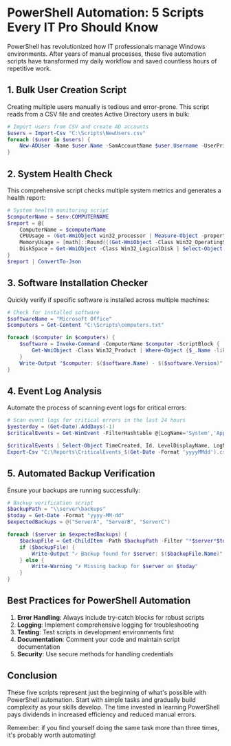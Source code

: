 # PowerShell Automation: 5 Scripts Every IT Pro Should Know

PowerShell has revolutionized how IT professionals manage Windows environments. After years of manual processes, these five automation scripts have transformed my daily workflow and saved countless hours of repetitive work.

## 1. Bulk User Creation Script

Creating multiple users manually is tedious and error-prone. This script reads from a CSV file and creates Active Directory users in bulk:

```powershell
# Import users from CSV and create AD accounts
$users = Import-Csv "C:\Scripts\NewUsers.csv"
foreach ($user in $users) {
    New-ADUser -Name $user.Name -SamAccountName $user.Username -UserPrincipalName "$($user.Username)@domain.com" -Path $user.OU -Enabled $true
}
```

## 2. System Health Check

This comprehensive script checks multiple system metrics and generates a health report:

```powershell
# System health monitoring script
$computerName = $env:COMPUTERNAME
$report = @{
    ComputerName = $computerName
    CPUUsage = (Get-WmiObject win32_processor | Measure-Object -property LoadPercentage -Average).Average
    MemoryUsage = [math]::Round(((Get-WmiObject -Class Win32_OperatingSystem).TotalVisibleMemorySize - (Get-WmiObject -Class Win32_OperatingSystem).FreePhysicalMemory) / (Get-WmiObject -Class Win32_OperatingSystem).TotalVisibleMemorySize * 100, 2)
    DiskSpace = Get-WmiObject -Class Win32_LogicalDisk | Select-Object DeviceID, @{Name="FreeSpace(GB)";Expression={[math]::Round($_.FreeSpace/1GB,2)}}
}
$report | ConvertTo-Json
```

## 3. Software Installation Checker

Quickly verify if specific software is installed across multiple machines:

```powershell
# Check for installed software
$softwareName = "Microsoft Office"
$computers = Get-Content "C:\Scripts\computers.txt"

foreach ($computer in $computers) {
    $software = Invoke-Command -ComputerName $computer -ScriptBlock {
        Get-WmiObject -Class Win32_Product | Where-Object {$_.Name -like "*$using:softwareName*"}
    }
    Write-Output "$computer: $($software.Name) - $($software.Version)"
}
```

## 4. Event Log Analysis

Automate the process of scanning event logs for critical errors:

```powershell
# Scan event logs for critical errors in the last 24 hours
$yesterday = (Get-Date).AddDays(-1)
$criticalEvents = Get-WinEvent -FilterHashtable @{LogName='System','Application'; Level=1,2; StartTime=$yesterday}

$criticalEvents | Select-Object TimeCreated, Id, LevelDisplayName, LogName, Message | 
Export-Csv "C:\Reports\CriticalEvents_$(Get-Date -Format 'yyyyMMdd').csv" -NoTypeInformation
```

## 5. Automated Backup Verification

Ensure your backups are running successfully:

```powershell
# Backup verification script
$backupPath = "\\server\backups"
$today = Get-Date -Format "yyyy-MM-dd"
$expectedBackups = @("ServerA", "ServerB", "ServerC")

foreach ($server in $expectedBackups) {
    $backupFile = Get-ChildItem -Path $backupPath -Filter "*$server*$today*" -ErrorAction SilentlyContinue
    if ($backupFile) {
        Write-Output "✓ Backup found for $server: $($backupFile.Name)"
    } else {
        Write-Warning "✗ Missing backup for $server on $today"
    }
}
```

## Best Practices for PowerShell Automation

1. **Error Handling**: Always include try-catch blocks for robust scripts
2. **Logging**: Implement comprehensive logging for troubleshooting
3. **Testing**: Test scripts in development environments first
4. **Documentation**: Comment your code and maintain script documentation
5. **Security**: Use secure methods for handling credentials

## Conclusion

These five scripts represent just the beginning of what's possible with PowerShell automation. Start with simple tasks and gradually build complexity as your skills develop. The time invested in learning PowerShell pays dividends in increased efficiency and reduced manual errors.

Remember: if you find yourself doing the same task more than three times, it's probably worth automating!